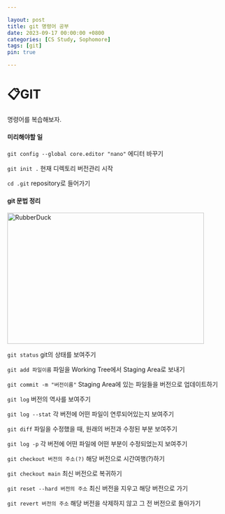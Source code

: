 ```yaml
---

layout: post
title: git 명령어 공부
date: 2023-09-17 00:00:00 +0800
categories: [CS Study, Sophomore]
tags: [git]
pin: true

---
```


&#128203;GIT
============
명령어를 복습해보자.

#### 미리해야할 일

`git config --global core.editor "nano"` 에디터 바꾸기

`git init .` 현재 디렉토리 버전관리 시작

`cd .git` repository로 들어가기


#### git 문법 정리

<img src="https://miro.medium.com/v2/resize:fit:686/1*diRLm1S5hkVoh5qeArND0Q.png" width="450px" height="300px" title="px(픽셀) 크기 설정" alt="RubberDuck"><br/>

`git status` git의 상태를 보여주기

`git add 파일이름` 파일을 Working Tree에서 Staging Area로 보내기

`git commit -m "버전이름"` Staging Area에 있는 파일들을 버전으로 업데이트하기 

`git log` 버전의 역사를 보여주기

`git log --stat` 각 버전에 어떤 파일이 연루되어있는지 보여주기

`git diff` 파일을 수정했을 때, 원래의 버전과 수정된 부분 보여주기

`git log -p` 각 버전에 어떤 파일에 어떤 부분이 수정되었는지 보여주기

`git checkout 버전의 주소(?)` 해당 버전으로 시간여행(?)하기

`git checkout main` 최신 버전으로 복귀하기

`git reset --hard 버전의 주소` 최신 버전을 지우고 해당 버전으로 가기

`git revert 버전의 주소` 해당 버전을 삭제하지 않고 그 전 버전으로 돌아가기